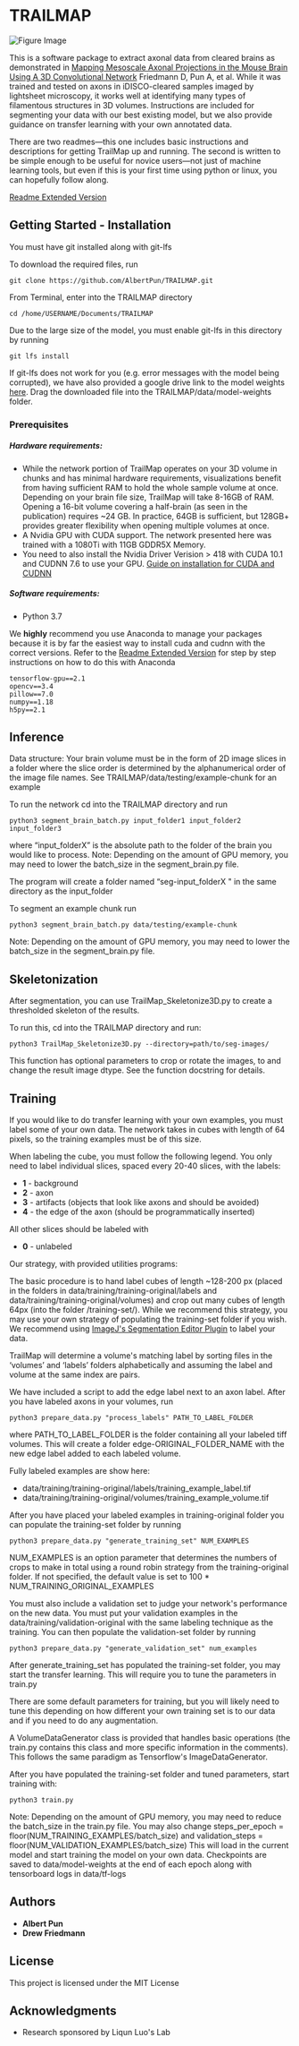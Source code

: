 
# TRAILMAP

![Figure Image](https://www.biorxiv.org/content/biorxiv/early/2019/10/21/812644/F3.large.jpg?width=800&height=600&carousel=1)

This is a software package to extract axonal data from cleared brains as demonstrated in [Mapping Mesoscale Axonal Projections in the Mouse Brain Using A 3D Convolutional Network](https://www.biorxiv.org/content/10.1101/812644v1.full) Friedmann D, Pun A, et al. While it was trained and tested on axons in iDISCO-cleared samples imaged by lightsheet microscopy, it works well at identifying many types of filamentous structures in 3D volumes. Instructions are included for segmenting your data with our best existing model, but we also provide guidance on transfer learning with your own annotated data.

There are two readmes—this one includes basic instructions and descriptions for getting TrailMap up and running. The second is written to be simple enough to be useful for novice users—not just of machine learning tools, but even if this is your first time using python or linux, you can hopefully follow along. 

[Readme Extended Version](../master/README-EXTENDED.md)

## Getting Started - Installation

You must have git installed along with git-lfs

To download the required files, run
```
git clone https://github.com/AlbertPun/TRAILMAP.git
```

From Terminal, enter into the TRAILMAP directory

```
cd /home/USERNAME/Documents/TRAILMAP
```

Due to the large size of the model, you must enable git-lfs in this directory by running
```
git lfs install
```

If git-lfs does not work for you (e.g. error messages with the model being corrupted), we have also provided a google drive link to the model weights [here](https://drive.google.com/file/d/1-G-hhH0F0SjzVDDtEsWtVFA-UCpCVE3m/view?usp=sharing). Drag the downloaded file into the TRAILMAP/data/model-weights folder.

### Prerequisites

##### Hardware requirements:
* While the network portion of TrailMap operates on your 3D volume in chunks and has minimal hardware requirements, visualizations benefit from having sufficient RAM to hold the whole sample volume at once. Depending on your brain file size, TrailMap will take 8-16GB of RAM. Opening a 16-bit volume covering a half-brain (as seen in the publication) requires ~24 GB. In practice, 64GB is sufficient, but 128GB+ provides greater flexibility when opening multiple volumes at once.
* A Nvidia GPU with CUDA support. The network presented here was trained with a 1080Ti with 11GB GDDR5X Memory. 
* You need to also install the  Nvidia Driver Verision > 418 with CUDA 10.1 and CUDNN 7.6 to use your GPU. [Guide on installation for CUDA and CUDNN](https://towardsdatascience.com/tensorflow-gpu-installation-made-easy-use-conda-instead-of-pip-52e5249374bc)

##### Software requirements:
* Python 3.7

We **highly** recommend you use Anaconda to manage your packages because it is by far the easiest way to install cuda and cudnn with the correct versions. Refer to the [Readme Extended Version](../master/README-EXTENDED.md) for step by step instructions on how to do this with Anaconda

```
tensorflow-gpu==2.1
opencv==3.4
pillow==7.0
numpy==1.18
h5py==2.1
```

## Inference

Data structure: Your brain volume must be in the form of 2D image slices in a folder where the slice order is determined by the alphanumerical order of the image file names. See TRAILMAP/data/testing/example-chunk for an example

To run the network cd into the TRAILMAP directory and run 
```
python3 segment_brain_batch.py input_folder1 input_folder2 input_folder3 
```

where “input_folderX” is the absolute path to the folder of the brain you would like to process. Note: Depending on the amount of GPU memory, you may need to lower the batch_size in the segment_brain.py file.

The program will create a folder named “seg-input_folderX " in the same directory as the input_folder

To segment an example chunk run
```
python3 segment_brain_batch.py data/testing/example-chunk
```
Note: Depending on the amount of GPU memory, you may need to lower the batch_size in the segment_brain.py file.


## Skeletonization

After segmentation, you can use TrailMap_Skeletonize3D.py to create a thresholded skeleton of the results.

To run this, cd into the TRAILMAP directory and run:

```
python3 TrailMap_Skeletonize3D.py --directory=path/to/seg-images/
```

This function has optional parameters to crop or rotate the images, to and change the result image dtype. See the function docstring for details.

 
## Training

If you would like to do transfer learning with your own examples, you must label some of your own data. The network takes in cubes with length of 64 pixels, so the training examples must be of this size. 

When labeling the cube, you must follow the following legend. You only need to label individual slices, spaced every 20-40 slices, with the labels:
* **1** - background
* **2** - axon
* **3** - artifacts (objects that look like axons and should be avoided)
* **4** - the edge of the axon (should be programmatically inserted)

All other slices should be labeled with 
* **0** - unlabeled 

Our strategy, with provided utilities programs: 

The basic procedure is to hand label cubes of length ~128-200 px (placed in the folders in data/training/training-original/labels and data/training/training-original/volumes) and crop out many cubes of length 64px (into the folder /training-set/). While we recommend this strategy, you may use your own strategy of populating the training-set folder if you wish. We recommend using [ImageJ's Segmentation Editor Plugin](https://imagej.net/Segmentation_Editor) to label your data.


TrailMap will determine a volume's matching label by sorting files in the ‘volumes’ and ‘labels’ folders alphabetically and assuming the label and volume at the same index are pairs.

We have included a script to add the edge label next to an axon label. After you have labeled axons in your volumes, run
```
python3 prepare_data.py "process_labels" PATH_TO_LABEL_FOLDER
```

where PATH_TO_LABEL_FOLDER is the folder containing all your labeled tiff volumes. This will create a folder edge-ORIGINAL_FOLDER_NAME with the new edge label added to each labeled volume.

Fully labeled examples are show here:
* data/training/training-original/labels/training_example_label.tif
* data/training/training-original/volumes/training_example_volume.tif

After you have placed your labeled examples in training-original folder you can populate the training-set folder by running
```
python3 prepare_data.py "generate_training_set" NUM_EXAMPLES
```

NUM_EXAMPLES is an option parameter that determines the numbers of crops to make in total using a round robin strategy from the training-original folder. If not specified, the default value is set to 100 * NUM_TRAINING_ORIGINAL_EXAMPLES

You must also include a validation set to judge your network's performance on the new data. You must put your validation examples in the data/training/validation-original with the same labeling technique as the training. You can then populate the validation-set folder by running
```
python3 prepare_data.py "generate_validation_set" num_examples
```

After generate_training_set has populated the training-set folder, you may start the transfer learning. This will require you to tune the parameters in train.py

There are some default parameters for training, but you will likely need to tune this depending on how different your own training set is to our data and if you need to do any augmentation.

A VolumeDataGenerator class is provided that handles basic operations (the train.py contains this class and more specific information in the comments). This follows the same paradigm as Tensorflow's ImageDataGenerator.

After you have populated the training-set folder and tuned parameters, start training with:
```
python3 train.py
```

Note: Depending on the amount of GPU memory, you may need to reduce the batch_size in the train.py file. You may also change steps_per_epoch = floor(NUM_TRAINING_EXAMPLES/batch_size) and validation_steps = floor(NUM_VALIDATION_EXAMPLES/batch_size)
This will load in the current model and start training the model on your own data. Checkpoints are saved to data/model-weights at the end of each epoch along with tensorboard logs in data/tf-logs


## Authors

* **Albert Pun**
* **Drew Friedmann**

## License

This project is licensed under the MIT License

## Acknowledgments

* Research sponsored by Liqun Luo's Lab

